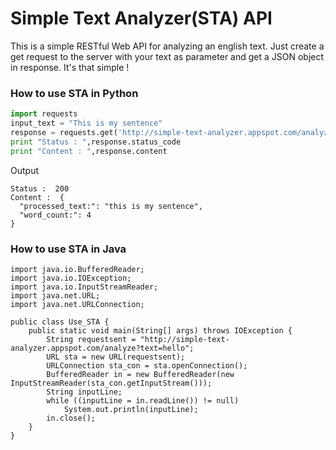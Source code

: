 # Simple Text Analyzer(STA) API 
This is a simple RESTful Web API for analyzing an english text.
Just create a get request to the server with your text as parameter and get a JSON object in response. 
It's that simple !

### How to use STA in Python
```python
import requests
input_text = "This is my sentence"
response = requests.get('http://simple-text-analyzer.appspot.com/analyze?text='+input_text)
print "Status : ",response.status_code
print "Content : ",response.content
```

Output
```
Status :  200
Content :  {
  "processed_text:": "this is my sentence", 
  "word_count:": 4
}
```

### How to use STA in Java
```
import java.io.BufferedReader;
import java.io.IOException;
import java.io.InputStreamReader;
import java.net.URL;
import java.net.URLConnection;

public class Use_STA {
	public static void main(String[] args) throws IOException {
		String requestsent = "http://simple-text-analyzer.appspot.com/analyze?text=hello";
		URL sta = new URL(requestsent);
        URLConnection sta_con = sta.openConnection();
        BufferedReader in = new BufferedReader(new InputStreamReader(sta_con.getInputStream()));
        String inputLine;
        while ((inputLine = in.readLine()) != null) 
            System.out.println(inputLine);
        in.close();
	}
}
```

